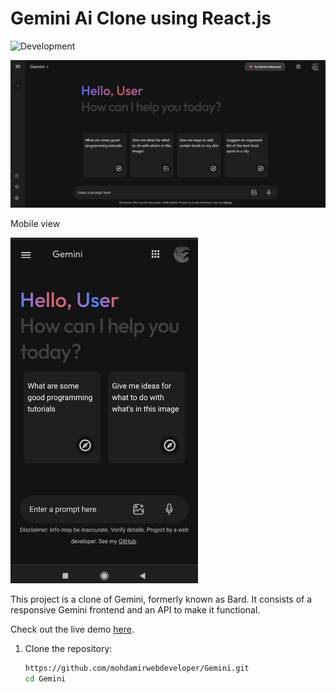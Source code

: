 # Gemini Ai Clone using React.js
![Development](https://img.shields.io/badge/status-in_development-yellow)

![Gemini Ai Screenshot](demo.png)

Mobile view

<img src="mobiledemo.jpeg" alt="Gemini Ai Screenshot" width="300" />

This project is a clone of Gemini, formerly known as Bard. It consists of a responsive Gemini frontend and an API to make it functional.

Check out the live demo [here]( https://mohdamirwebdeveloper.github.io/Gemini/).

1. Clone the repository:

   ```bash
   https://github.com/mohdamirwebdeveloper/Gemini.git 
   cd Gemini

